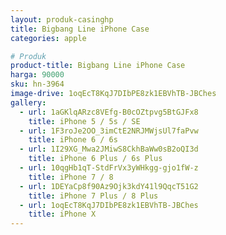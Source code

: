 ```yaml
---
layout: produk-casinghp
title: Bigbang Line iPhone Case
categories: apple

# Produk
product-title: Bigbang Line iPhone Case
harga: 90000
sku: hn-3964
image-drive: 1oqEcT8KqJ7DIbPE8zk1EBVhTB-JBChes
gallery:
  - url: 1aGKlqARzc8VEfg-B0cOZtpvg5BtGJFx8
    title: iPhone 5 / 5s / SE
  - url: 1F3roJe2OO_3imCtE2NRJMWjsUl7faPvw
    title: iPhone 6 / 6s
  - url: 1I29XG_Mwa2JMiwS8CkhBaWw0sB2oQI3d
    title: iPhone 6 Plus / 6s Plus
  - url: 10qgHb1qT-StdFrVx3yWHkgg-gjo1fW-z
    title: iPhone 7 / 8
  - url: 1DEYaCp8f90Az9Ojk3kdY41l9QqcT51G2
    title: iPhone 7 Plus / 8 Plus
  - url: 1oqEcT8KqJ7DIbPE8zk1EBVhTB-JBChes
    title: iPhone X
---
```

